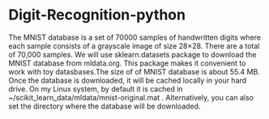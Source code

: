 # Digit-Recognition-python
The MNIST database is a set of 70000 samples of handwritten digits where each sample consists of a grayscale image of size 28×28. There are a total of 70,000 samples. We will use sklearn.datasets package to download the MNIST database from mldata.org. This package makes it convenient to work with toy datasbases.The size of of MNIST database is about 55.4 MB. Once the database is downloaded, it will be cached locally in your hard drive. On my Linux system, by default it is cached in ~/scikit_learn_data/mldata/mnist-original.mat . Alternatively, you can also set the directory where the database will be downloaded.
